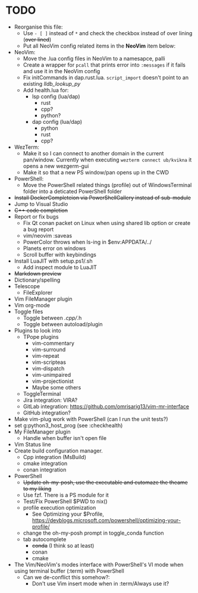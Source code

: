 # TODO
* Reorganise this file:
  * Use `- [ ]` instead of `*` and check the checkbox instead of over lining (~~over lined~~)
  * Put all NeoVim config related items in the **NeoVim** item below:
* NeoVim:
  * Move the .lua config files in NeoVim to a namesapce, palli
  * Create a wrapper for `pcall` that prints error into `:messages` if it fails and use it in the NeoVim config
  * Fix initCommands in dap.rust.lua. `script_import` doesn't point to an existing _lldb_lookup_py_
  * Add health.lua for:
    * lsp config (lua/dap)
      * rust
      * cpp?
      * python?
    * dap config (lua/dap)
      * python
      * rust
      * cpp?
* WezTerm:
  * Make it so I can connect to another domain in the current pan/window. Currently when executing
  `wezterm connect ub/kvikna` it opens a new wezgerm-gui
  * Make it so that a new PS window/pan opens up in the CWD
* PowerShell:
  * Move the PowerShell related things (profile) out of WindowsTerminal folder into a deticated PowerShell folder
* ~~Install DockerCompleteion via PowerShellGallery instead of sub-module~~
* Jump to Visual Studio
* ~~C++ code completion~~
* Report or fix bugs
  * Fix Qt conan packet on Linux when using shared lib option or create a bug report
  * vim/neovim :saveas
  * PowerColor throws when ls-ing in $env:APPDATA/../
  * Planets error on windows
  * Scroll buffer with keybindings
* Install LuaJIT with setup.ps1/.sh
  * Add inspect module to LuaJIT
* ~~Markdown preview~~
* Dictionary/spelling
* Telescope
  * FileExplorer
* Vim FileManager plugin
* Vim org-mode
* Toggle files
  * Toggle between *.cpp/*.h
  * Toggle between autoload/plugin
* Plugins to look into
  * TPope plugins
    * vim-commentary
    * vim-surround
    * vim-repeat
    * vim-scripteas
    * vim-dispatch
    * vim-unimpaired
    * vim-projectionist
    * Maybe some others
  * ToggleTerminal
  * Jira integration: VIRA?
  * GitLab integration: https://github.com/omrisarig13/vim-mr-interface
  * GitHub integration?
* Make vim-plug work with PowerShell (can I run the unit tests?)
* set g:python3_host_prog (see :checkhealth)
* My FileManager plugin
  * Handle when buffer isn't open file
* Vim Status line
* Create build configuration manager.
  * Cpp integration (MsBuild)
  * cmake integration
  * conan integration
* PowerShell
  * ~~Update oh-my-posh, use the executable and cutomaze the theame to my liking~~
  * Use fzf. There is a PS module for it
  * Test/Fix PowerShell $PWD to nix()
  * profile execution optimization
    * See Optimizing your $Profile, https://devblogs.microsoft.com/powershell/optimizing-your-profile/ 
  * change the oh-my-posh prompt in toggle_conda function
  * tab autocomplete
    * ~~conda~~ (I think so at least)
    * conan
    * cmake
* The Vim/NeoVim's modes interface with PowerShell's VI mode when using terminal buffer (:term) with PowerShell
  * Can we de-conflict this somehow?:
    * Don't use Vim insert mode when in :term/Always use it?

